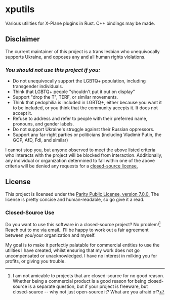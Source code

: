 # xputils

Various utilities for X-Plane plugins in Rust. C++ bindings may be made.

## Disclaimer

The current maintainer of this project is a trans lesbian who unequivocally supports
Ukraine, and opposes any and all human rights violations.

### _You should not use this project if you:_

- Do not unequivocally support the LGBTQ+ population, including transgender individuals.
- Think that LGBTQ+ people "shouldn't put it out on display"
- Support "drop the T", TERF, or similar movements.
- Think that pedophilia is included in LGBTQ+, either because you want it to be
  included, or you think that the community accepts it. It does not accept it.
- Refuse to address and refer to people with their preferred name, pronouns, and
  gender labels.
- Do not support Ukraine's struggle against their Russian oppressors.
- Support any far-right parties or politicians (including Vladimir Putin, the GOP,
  AfD, FdI, and similar)

I cannot stop you, but anyone observed to meet the above listed criteria who interacts
with the project will be blocked from interaction. Additionally, any individual or
organization determined to fall within one of the above criteria will be denied any
requests for a [closed-source license.](#closed-source-use)

## License

This project is licensed under the [Parity Public License, version 7.0.0.](https://paritylicense.com/versions/7.0.0)
The license is pretty concise and human-readable, so go give it a read.

### Closed-Source Use

Do you want to use this software in a closed-source project? No problem![^1] Reach out
to me [via email.](mailto:prosperity@jdemille.com). I'll be happy to work out a fair
agreement between you/your organization and myself.

My goal is to make it perfectly palatable for commercial entities to use the utilities I
have created, whilst ensuring that my work does not go uncompensated or unacknowledged. I
have no interest in milking you for profits, or giving you trouble.

[^1]: I am not amicable to projects that are closed-source for no good reason. Whether
      being a commercial product is a good reason for being closed-source is a separate
      question, but if your project is freeware, but closed-source -- why not just
      open-source it? What are you afraid of?
